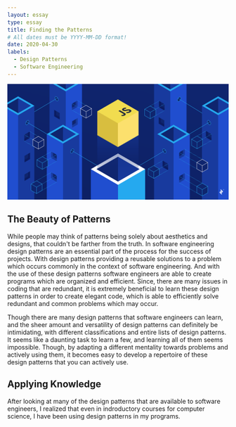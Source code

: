 ```yaml
---
layout: essay
type: essay
title: Finding the Patterns
# All dates must be YYYY-MM-DD format!
date: 2020-04-30
labels:
  - Design Patterns
  - Software Engineering
---
```


<img class="ui image" src="../images/design-patterns.png">

## The Beauty of Patterns

While people may think of patterns being solely about aesthetics and designs, that couldn't be farther from the truth. In software engineering design patterns are an essential part of the process for the success of projects. With design patterns providing a reusable solutions to a problem which occurs commonly in the context of software engineering. And with the use of these design patterns software engineers are able to create programs which are organized and efficient. Since, there are many issues in coding that are redundant, it is extremely beneficial to learn these design patterns in order to create elegant code, which is able to efficiently solve redundant and common problems which may occur.

Though there are many design patterns that software engineers can learn, and the sheer amount and versatility of design patterns can definitely be intimidating, with different classifications and entire lists of design patterns. It seems like a daunting task to learn a few, and learning all of them seems impossible. Though, by adapting a different mentality towards problems and actively using them, it becomes easy to develop a repertoire of these design patterns that you can actively use.

## Applying Knowledge

After looking at many of the design patterns that are available to software engineers, I realized that even in indroductory courses for computer science, I have been using design patterns in my programs. 
